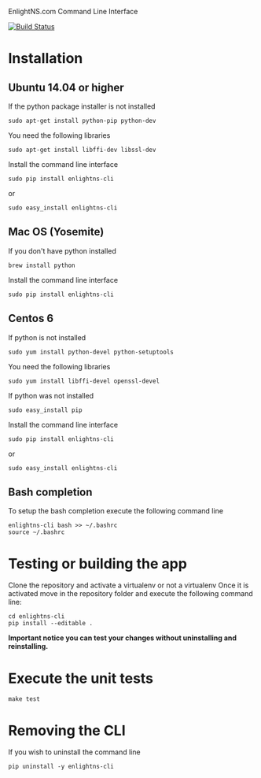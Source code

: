 EnlightNS.com Command Line Interface

[![Build Status](https://travis-ci.org/EnlightNS/enlightns-cli.svg?branch=develop)](https://travis-ci.org/EnlightNS/enlightns-cli)

# Installation

## Ubuntu 14.04 or higher

If the python package installer is not installed 
    
    sudo apt-get install python-pip python-dev

You need the following libraries

    sudo apt-get install libffi-dev libssl-dev
    
Install the command line interface

    sudo pip install enlightns-cli
    
or 
    
    sudo easy_install enlightns-cli
   
    
## Mac OS (Yosemite)

If you don't have python installed

    brew install python
    
Install the command line interface

    sudo pip install enlightns-cli


## Centos 6

If python is not installed

    sudo yum install python-devel python-setuptools

You need the following libraries

    sudo yum install libffi-devel openssl-devel
    
If python was not installed

    sudo easy_install pip
    
Install the command line interface

    sudo pip install enlightns-cli
    
or 

    sudo easy_install enlightns-cli


## Bash completion

To setup the bash completion execute the following command line

    enlightns-cli bash >> ~/.bashrc
    source ~/.bashrc


# Testing or building the app

Clone the repository and activate a virtualenv or not a virtualenv
Once it is activated move in the repository folder and execute the following
command line:

    cd enlightns-cli
    pip install --editable .
    
**Important notice you can test your changes without uninstalling and reinstalling.**
    
# Execute the unit tests

    make test

# Removing the CLI
If you wish to uninstall the command line

    pip uninstall -y enlightns-cli
    
